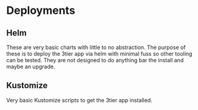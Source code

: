 # Deployments

## Helm
These are very basic charts with little to no abstraction. The purpose of these is to deploy the 3tier app via helm with minimal fuss so other tooling can be tested. They are not designed to do anything bar the install and maybe an upgrade. 

## Kustomize
Very basic Kustomize scripts to get the 3tier app installed.